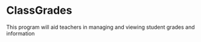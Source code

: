 # ClassGrades

This program will aid teachers in managing and viewing student grades and information
